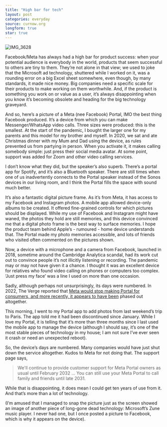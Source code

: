 ```yaml
---
title: "High bar for tech"
layout: post
categories: everyday
source: curnow.org
longform: true
star: true
---
```


![IMG_3628](https://github.com/user-attachments/assets/c7c1b2ab-b4e5-4d40-82c1-6d2bb0ad18ea)


Facebook/Meta has always had a high bar for product success: when your potential audience is everybody in the world, products that seem successful to others are tiny to them. They’re not alone in that view; we used to joke that the Microsoft ad technology, shuttered while I worked on it, was a rounding error on a big Excel sheet somewhere, even though, by many standards, it made nice money. Big companies need a specific scale for their products to make working on them worthwhile. And, if the product is something you work on or value as a user, it’s always disappointing when you know it’s becoming obsolete and heading for the big technology graveyard.

And so, here’s a picture of a Meta (nee Facebook) Portal, IMO the best thing Facebook produced. It’s a device from which you can make Messenger/WhatsApp video calls. Three sizes were produced: this is the smallest. At the start of the pandemic, I bought the larger one for my parents and this model for my brother and myself. In 2020, we sat and ate Christmas dinner with my Mum and Dad using the device, as rules prevented us from partying in person. When you activate it, it makes calling somebody simple: just press their social media avatar. At some point, support was added for Zoom and other video calling services.

I don’t know what they did, but the speaker’s also superb. There’s a portal app for Spotify, and it’s also a Bluetooth speaker. There are still times when one of us inadvertently connects to the Portal speaker instead of the Sonos devices in our living room, and I think the Portal fills the space with sound much better.

It’s also a fantastic digital picture frame. As it’s from Meta, it has access to my Facebook and Instagram photos. A mobile app allowed device-only albums to be created. It offered fine-grained controls for which pictures should be displayed. While my use of Facebook and Instagram might have waned, the photos they hold are still memories, and this device convinced me that a digital photo frame is the best way to surface memories. I hope the product team behind Apple’s - rumoured - home device understands that. The Portal made my photo memories accessible, and lots of friends who visited often commented on the pictures shown.

Now, a device with a microphone and a camera from Facebook, launched in 2018, sometime around the Cambridge Analytica scandal, had its work cut out to convince people it’s not illicitly listening or recording. The pandemic may or may not have given it a chance. I thought it was an excellent device for relatives who found video calling on phones or computers too complex. ‘Just press my face’ was a line I used on more than one occasion.

Sadly, although perhaps not unsurprisingly, its days were numbered. In 2022, The Verge reported that [Meta would stop making Portal for consumers, and more recently, it appears to have been](https://www.theverge.com/2022/6/9/23161624/meta-portal-pivot-business-product) phased out altogether.

This morning, I went to my Portal app to add photos from last weekend’s trip to Paris. The app told me it had been discontinued since January. While I love my Portal, it is telling that it’s more than three months since I last used the mobile app to manage the device (although I should say, it’s one of the most stable pieces of technology in my house; I am not sure I’ve ever seen it crash or need an unexpected reboot).

So, the device’s days are numbered. Many companies would have just shut down the service altogether. Kudos to Meta for not doing that. The support page says,

> We'll continue to provide customer support for Meta Portal owners as usual until February 2032 ... You can still use your Meta Portal to call family and friends until late 2031.

While that is disappointing, it does mean I could get ten years of use from it. And that’s more than a lot of technology.

(I’m amused that I managed to snap the picture just as the screen showed an image of another piece of long-gone dead technology: Microsoft’s Zune music player. I never had one, but I once posted a picture to Facebook, which is why it appears on the device).

